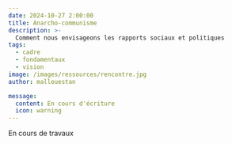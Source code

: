 ```yaml
---
date: 2024-10-27 2:00:00
title: Anarcho-communisme
description: >-
  Comment nous envisageons les rapports sociaux et politiques
tags:
  - cadre
  - fondamentaux
  - vision
image: /images/ressources/rencontre.jpg
author: mallouestan

message:
  content: En cours d'écriture
  icon: warning
---
```


En cours de travaux